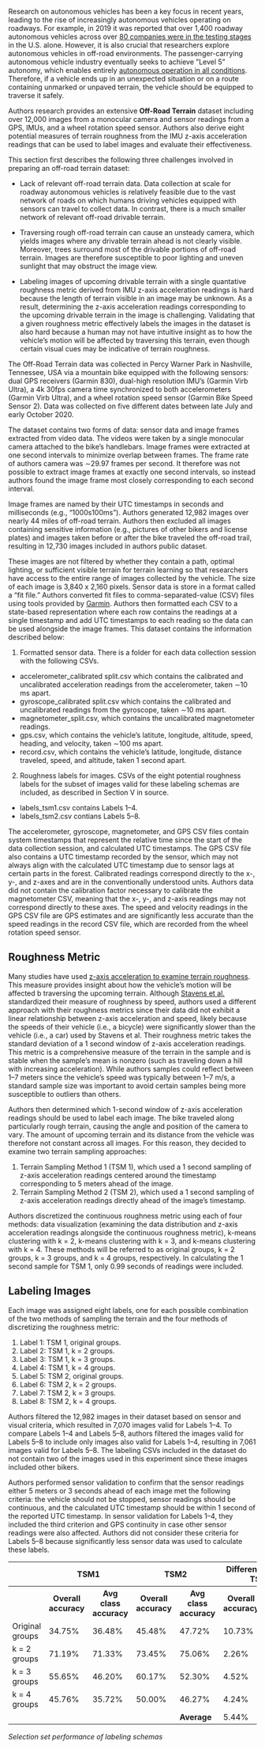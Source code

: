 Research on autonomous vehicles has been a key focus in recent years, leading to the rise of increasingly autonomous vehicles operating on roadways. For example, in 2019 it was reported that over 1,400 roadway autonomous vehicles across over [80 companies were in the testing stages](https://techcrunch.com/2019/06/11/over-1400-self-driving-vehicles-are-now-in-testing-by-80-companies-across-the-u-s/) in the U.S. alone. However, it is also crucial that researchers explore autonomous vehicles in off-road environments. The passenger-carrying autonomous vehicle industry eventually seeks to achieve ”Level 5” autonomy, which enables entirely [autonomous operation in all conditions](https://www.nhtsa.gov/technology-innovation/automated-vehicles). Therefore, if a vehicle ends up in an unexpected situation or on a route containing unmarked or unpaved terrain, the vehicle should be equipped to traverse it safely.

Authors research provides an extensive **Off-Road Terrain** dataset including over 12,000 images from a monocular camera and sensor readings from a GPS, IMUs, and a wheel rotation speed sensor. Authors also derive eight potential measures of terrain roughness from the IMU z-axis acceleration readings that can be used to label images and evaluate their effectiveness.

This section first describes the following three challenges involved in preparing an off-road terrain dataset:

- Lack of relevant off-road terrain data. Data collection at scale for roadway autonomous vehicles is relatively feasible due to the vast network of roads on which humans driving vehicles equipped with sensors can travel to collect data. In contrast, there is a much smaller network of relevant off-road drivable terrain.

- Traversing rough off-road terrain can cause an unsteady camera, which yields images where any drivable terrain ahead is not clearly visible. Moreover, trees surround most of the drivable portions of off-road terrain. Images are therefore susceptible to poor lighting and uneven sunlight that may obstruct the image view.

- Labeling images of upcoming drivable terrain with a single quantative roughness metric derived from IMU z-axis acceleration readings is hard because the length of terrain visible in an image may be unknown. As a result, determining the z-axis acceleration readings corresponding to the upcoming drivable terrain in the image is challenging. Validating that a given roughness metric effectively labels the images in the dataset is also hard because a human may not have intuitive insight as to how the vehicle’s motion will be affected by traversing this terrain, even though certain visual cues may be indicative of terrain roughness.

The Off-Road Terrain data was collected in Percy Warner Park in Nashville, Tennessee, USA via a mountain bike equipped with the following sensors: dual GPS receivers (Garmin 830), dual-high resolution IMU’s (Garmin Virb Ultra), a 4k 30fps camera time synchronized to both accelerometers (Garmin Virb Ultra), and a wheel rotation speed sensor (Garmin Bike Speed Sensor 2). Data was collected on five different dates between late July and early October 2020.

The dataset contains two forms of data: sensor data and image frames extracted from video data. The videos were taken by a single monocular camera attached to the bike’s handlebars. Image frames were extracted at one second intervals to minimize overlap between frames. The frame rate of authors camera was ∼29.97 frames per second. It therefore was not possible to extract image frames at exactly one second intervals, so instead authors found the image frame most closely corresponding to each second interval.

Image frames are named by their UTC timestamps in seconds and milliseconds (e.g., “1000s100ms”). Authors generated 12,982 images over nearly 44 miles of off-road terrain. Authors then excluded all images containing sensitive information (e.g., pictures of other bikers and license plates) and images taken before or after the bike traveled the off-road trail, resulting in 12,730 images included in authors public dataset.

These images are not filtered by whether they contain a path, optimal lighting, or sufficient visible terrain for terrain learning so that researchers have access to the entire range of images collected by the vehicle. The size of each image is 3,840 x 2,160 pixels. Sensor data is store in a format called a “fit file.” Authors converted fit files to comma-separated-value (CSV) files using tools provided by [Garmin](https://developer.garmin.com/fit/fitcsvtool/). Authors then formatted each CSV to a state-based representation where each row contains the readings at a single timestamp and add UTC timestamps to each reading so the data can be used alongside the image frames. This dataset contains the information described below:

1. Formatted sensor data. There is a folder for each data collection session with the following CSVs.
- accelerometer_calibrated split.csv which contains the calibrated and uncalibrated acceleration readings from the accelerometer, taken ∼10 ms apart.
- gyroscope_calibrated split.csv which contains the calibrated and uncalibrated readings from the gyroscope, taken ∼10 ms apart.
- magnetometer_split.csv, which contains the uncalibrated magnetometer readings.
- gps.csv, which contains the vehicle’s latitute, longitude, altitude, speed, heading, and velocity, taken ∼100 ms apart.
- record.csv, which contains the vehicle’s latitude, longitude, distance traveled, speed, and altitude, taken 1 second apart.

2. Roughness labels for images. CSVs of the eight potential roughness labels for the subset of images valid for these labeling schemas are included, as described in Section V in source.
- labels_tsm1.csv contains Labels 1–4.
- labels_tsm2.csv contians Labels 5–8.

The accelerometer, gyroscope, magnetometer, and GPS CSV files contain system timestamps that represent the relative time since the start of the data collection session, and calculated UTC timestamps. The GPS CSV file also contains a UTC timestamp recorded by the sensor, which may not always align with the calculated UTC timestamp due to sensor lags at certain parts in the forest. Calibrated readings correspond directly to the x-, y-, and z-axes and are in the conventionally understood units. Authors data did not contain the calibration factor necessary to calibrate the magnetometer CSV, meaning that the x-, y-, and z-axis readings may not correspond directly to these axes. The speed and velocity readings in the GPS CSV file are GPS estimates and are significantly less accurate than the speed readings in the record CSV file, which are recorded from the wheel rotation speed sensor.

## Roughness Metric

Many studies have used [z-axis acceleration to examine terrain roughness](https://www.ri.cmu.edu/publications/semantic-segmentation-for-terrain-roughness-estimation-using-data-autolabeled-with-a-custom-roughness-metric/). This measure provides insight about how the vehicle’s motion will be affected b traversing the upcoming terrain. Although [Stavens et al.](https://arxiv.org/abs/1206.6872) standardized their measure of roughness by speed, authors used a different approach with their roughness metrics since their data did not exhibit a linear relationship between z-axis acceleration and speed, likely because the speeds of their vehicle (i.e., a bicycle) were significantly slower than the vehicle (i.e., a car) used by Stavens et al. Their roughness metric takes the standard deviation of a 1 second window of z-axis acceleration readings. This metric is a comprehensive measure of the terrain in the sample and is stable when the sample’s mean is nonzero (such as traveling down a hill with increasing acceleration). While authors samples could reflect between 1–7 meters since the vehicle’s speed was typically between 1–7 m/s, a standard sample size was important to avoid certain samples being more susceptible to outliers than others.

Authors then determined which 1-second window of z-axis acceleration readings should be used to label each image. The bike traveled along particularly rough terrain, causing the angle and position of the camera to vary. The amount of upcoming terrain and its distance from the vehicle was therefore not constant across all images. For this reason, they decided to examine two terrain sampling approaches:

1. Terrain Sampling Method 1 (TSM 1), which used a 1 second sampling of z-axis acceleration readings centered around the timestamp corresponding to 5 meters ahead of the image.
2. Terrain Sampling Method 2 (TSM 2), which used a 1 second sampling of z-axis acceleration readings directly ahead of the image’s timestamp.

Authors discretized the continuous roughness metric using each of four methods: data visualization (examining the data distribution and z-axis acceleration readings alongside the continuous roughness metric), k-means clustering with k = 2, k-means clustering with k = 3, and k-means clustering with k = 4. These methods will be referred to as original groups, k = 2 groups, k = 3 groups, and k = 4 groups, respectively. In calculating the 1 second sample for TSM 1, only 0.99 seconds of readings were included.

## Labeling Images

Each image was assigned eight labels, one for each possible
combination of the two methods of sampling the terrain and
the four methods of discretizing the roughness metric:
1. Label 1: TSM 1, original groups.
2. Label 2: TSM 1, k = 2 groups.
3. Label 3: TSM 1, k = 3 groups.
4. Label 4: TSM 1, k = 4 groups.
5. Label 5: TSM 2, original groups.
6. Label 6: TSM 2, k = 2 groups.
7. Label 7: TSM 2, k = 3 groups.
8. Label 8: TSM 2, k = 4 groups.

Authors filtered the 12,982 images in their dataset based on sensor and visual criteria, which resulted in 7,070 images valid for Labels 1–4. To compare Labels 1–4 and Labels 5–8, authors filtered the images valid for Labels 5–8 to include only images also valid for Labels 1–4, resulting in 7,061 images valid for Labels 5–8. The labeling CSVs included in the dataset do not contain two of the images used in this experiment since these images included other bikers.

Authors performed sensor validation to confirm that the sensor readings either 5 meters or 3 seconds ahead of each image met the following criteria: the vehicle should not be stopped, sensor readings should be continuous, and the calculated UTC timestamp should be within 1 second of the reported UTC timestamp. In sensor validation for Labels 1–4, they included the third criterion and GPS continuity in case other sensor readings were also affected. Authors did not consider these criteria for Labels 5–8 because significantly less sensor data was used to calculate these labels.

<table>
  <tr>
    <th></th>
    <th colspan="2">TSM1</th>
    <th colspan="2">TSM2</th>
    <th colspan="2">Difference (TSM2-TSM1)</th>
  </tr>
  <tr>
    <th></th>
    <th>Overall accuracy</th>
    <th>Avg class accuracy</th>
    <th>Overall accuracy</th>
    <th>Avg class accuracy</th>
    <th>Overall accuracy</th>
    <th>Avg class accuracy</th>
  </tr>
  <tr>
    <td>Original groups</td>
    <td>34.75%</td>
    <td>36.48%</td>
    <td>45.48%</td>
    <td>47.72%</td>
    <td>10.73%</td>
    <td>11.24%</td>
  </tr>
  <tr>
    <td>k = 2 groups</td>
    <td>71.19%</td>
    <td>71.33%</td>
    <td>73.45%</td>
    <td>75.06%</td>
    <td>2.26%</td>
    <td>3.73%</td>
  </tr>
  <tr>
    <td>k = 3 groups</td>
    <td>55.65%</td>
    <td>46.20%</td>
    <td>60.17%</td>
    <td>52.30%</td>
    <td>4.52%</td>
    <td>6.10%</td>
  </tr>
  <tr>
    <td>k = 4 groups</td>
    <td>45.76%</td>
    <td>35.72%</td>
    <td>50.00%</td>
    <td>46.27%</td>
    <td>4.24%</td>
    <td>10.55%</td>
  </tr>
  <tr>
    <td></td>
    <td></td>
    <td></td>
    <td></td>
    <td><b>Average</b></td>
    <td>5.44%</td>
    <td>7.91%</td>
  </tr>
</table>

<i>Selection set performance of labeling schemas</i>
